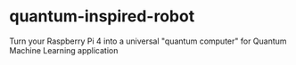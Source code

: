 # quantum-inspired-robot
Turn your Raspberry Pi 4 into a universal "quantum computer" for Quantum Machine Learning application
